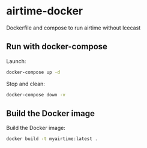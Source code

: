 # airtime-docker

Dockerfile and compose to run airtime without Icecast

## Run with docker-compose

Launch:

```bash
docker-compose up -d
```

Stop and clean:

```bash
docker-compose down -v
```

## Build the Docker image

Build the Docker image:

```bash
docker build -t myairtime:latest .
```

